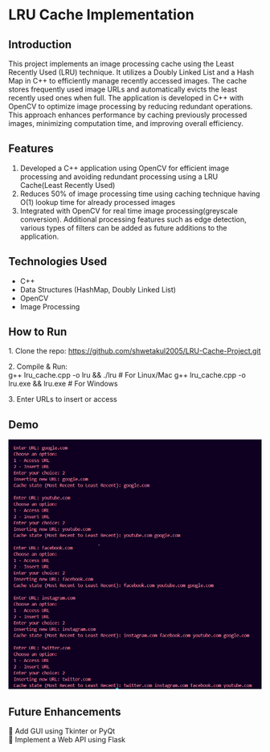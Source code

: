 # LRU Cache Implementation  

## Introduction  
This project implements an image processing cache using the Least Recently Used (LRU) technique. It utilizes a Doubly Linked List and a Hash Map in C++ to efficiently manage recently accessed images. The cache stores frequently used image URLs and automatically evicts the least recently used ones when full.
The application is developed in C++ with OpenCV to optimize image processing by reducing redundant operations. This approach enhances performance by caching previously processed images, minimizing computation time, and improving overall efficiency.

## Features  
1) Developed a C++ application using OpenCV for efficient image processing and avoiding redundant
 processing using a LRU Cache(Least Recently Used) 
2) Reduces 50% of image processing time using caching technique having O(1) lookup time for
 already processed images  
3) Integrated with OpenCV for real time image processing(greyscale conversion). Additional
 processing features such as edge detection, various types of filters can be added as future
 additions to the application.  

## Technologies Used  
- C++  
- Data Structures (HashMap, Doubly Linked List)
- OpenCV
- Image Processing

## How to Run  
1️. Clone the repo: 
https://github.com/shwetakul2005/LRU-Cache-Project.git 

2️. Compile & Run:  
g++ lru_cache.cpp -o lru && ./lru  # For Linux/Mac
g++ lru_cache.cpp -o lru.exe && lru.exe  # For Windows

3️. Enter URLs to insert or access  

## Demo 
![output](output.png)

## Future Enhancements  
🔹 Add GUI using Tkinter or PyQt  
🔹 Implement a Web API using Flask  


